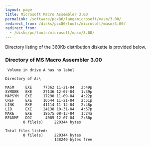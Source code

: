 ```yaml
---
layout: page
title: Microsoft Macro Assembler 3.00
permalink: /software/pcx86/lang/microsoft/masm/3.00/
redirect_from: /disks/pcx86/tools/microsoft/masm/3.00/
redirect_from:
  - /disks/pc/tools/microsoft/masm/3.00/
---
```


Directory listing of the 360Kb distribution diskette is provided below.

### Directory of MS Macro Assembler 3.00

	 Volume in drive A has no label

	Directory of A:\

	MASM     EXE     77362 11-21-84   2:49p
	SYMDEB   EXE     27136 12-07-84   1:39p
	MAPSYM   EXE     17290 11-09-84   4:22p
	CREF     EXE     10544 11-21-84   2:51p
	LINK     EXE     41114 11-14-84   2:48p
	LIB      EXE     24138 10-31-84   4:57p
	MAKE     EXE     18675 08-13-84   1:24a
	README   DOC      4085 12-07-84   2:30p
	        8 file(s)     220344 bytes

	Total files listed:
	        8 file(s)     220344 bytes
	                      138240 bytes free
